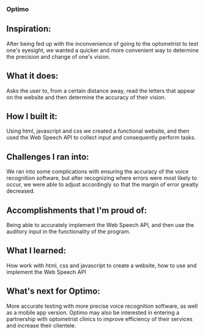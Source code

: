 ### Optimo

## Inspiration:
After being fed up with the inconvenience of going to the optometrist to test one's eyesight, we wanted a quicker and more convenient way to determine the precision and change of one's vision.

## What it does:
Asks the user to, from a certain distance away, read the letters that appear on the website and then determine the accuracy of their vision.

## How I built it:
Using html, javascript and css we created a functional website, and then used the Web Speech API to collect input and consequently perform tasks.

## Challenges I ran into:
We ran into some complications with ensuring the accuracy of the voice recognition software, but after recognizing where errors were most likely to occur, we were able to adjust accordingly so that the margin of error greatly decreased.

## Accomplishments that I'm proud of:
Being able to accurately implement the Web Speech API, and then use the auditory input in the functionality of the program.

## What I learned:
How work with html, css and javascript to create a website, how to use and implement the Web Speech API

## What's next for Optimo:
More accurate testing with more precise voice recognition software, as well as a mobile app version. Optimo may also be interested in entering a partnership with optometrist clinics to improve efficiency of their services and increase their clientele.
